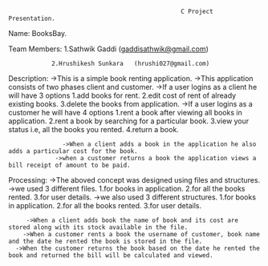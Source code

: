 

		                                          	C Project Presentation.

Name:  BooksBay.

Team Members:   1.Sathwik Gaddi    (gaddisathwik@gmail.com)
                
                2.Hrushikesh Sunkara   (hrushi027@gmail.com)

Description:
                   ->This is a simple book renting application.
                     ->This application consists of two phases client and customer.
                     ->If  a user logins as a client he will have 3 options 1.add books for rent.
                         2.edit cost of rent of already existing books.
                         3.delete the books from application.
                   ->If a user logins as a customer he will have 4 options 1.rent a book after viewing all books in application.
                                 2.rent a book by searching for a particular book.
                                 3.view your status i.e, all the books you rented.
                                 4.return a book.

                   ->When a client adds a book in the application he also adds a particular cost for the book.
                 ->when a customer returns a book the application views a bill receipt of amount to be paid.

Processing:
                 ->The aboved concept was designed using files and structures.
                ->we used 3 different files.
                           1.for books in application.
                           2.for all the books rented.
                           3.for user details.
            ->we also used 3 different structures.
                           1.for books in application.
                           2.for all the books rented.
                           3.for user details.

         ->When a client adds book the name of book and its cost are stored along with its stock available in the file.
        ->When a customer rents a book the username of customer, book name and the date he rented the book is stored in the file.
      ->When the customer returns the book based on the date he rented the book and returned the bill will be calculated and viewed.
